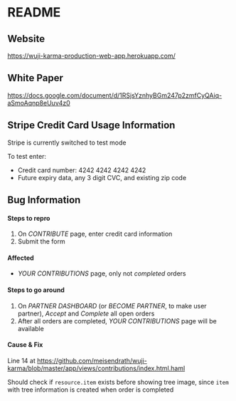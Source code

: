 # README

## Website

https://wuji-karma-production-web-app.herokuapp.com/

## White Paper

https://docs.google.com/document/d/1RSjsYznhyBGm247p2zmfCyQAiq-aSmoAqnp8eUuv4z0

## Stripe Credit Card Usage Information

Stripe is currently switched to test mode

To test enter:
  - Credit card number: 4242 4242 4242 4242
  - Future expiry data, any 3 digit CVC, and existing zip code

## Bug Information

#### Steps to repro

1. On *CONTRIBUTE* page, enter credit card information
2. Submit the form

#### Affected

- *YOUR CONTRIBUTIONS* page, only not *completed* orders

#### Steps to go around

1. On *PARTNER DASHBOARD* (or *BECOME PARTNER*, to make user partner), *Accept* and *Complete* all open orders
2. After all orders are completed, *YOUR CONTRIBUTIONS* page will be available

#### Cause & Fix

Line 14 at https://github.com/meisendrath/wuji-karma/blob/master/app/views/contributions/index.html.haml

Should check if `resource.item` exists before showing tree image, since `item` with tree information is created when order is completed
